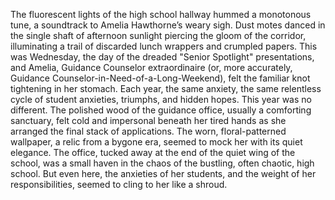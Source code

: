 The fluorescent lights of the high school hallway hummed a monotonous tune, a soundtrack to Amelia Hawthorne’s weary sigh.  Dust motes danced in the single shaft of afternoon sunlight piercing the gloom of the corridor, illuminating a trail of discarded lunch wrappers and crumpled papers.  This was Wednesday, the day of the dreaded "Senior Spotlight" presentations, and Amelia, Guidance Counselor extraordinaire (or, more accurately, Guidance Counselor-in-Need-of-a-Long-Weekend), felt the familiar knot tightening in her stomach.  Each year, the same anxiety, the same relentless cycle of student anxieties, triumphs, and hidden hopes.  This year was no different.  The polished wood of the guidance office, usually a comforting sanctuary, felt cold and impersonal beneath her tired hands as she arranged the final stack of applications.  The worn, floral-patterned wallpaper, a relic from a bygone era, seemed to mock her with its quiet elegance.  The office, tucked away at the end of the quiet wing of the school, was a small haven in the chaos of the bustling, often chaotic, high school.  But even here, the anxieties of her students, and the weight of her responsibilities, seemed to cling to her like a shroud.
